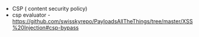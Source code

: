 - CSP ( content security policy)
- csp evaluator - https://github.com/swisskyrepo/PayloadsAllTheThings/tree/master/XSS%20Injection#csp-bypass


